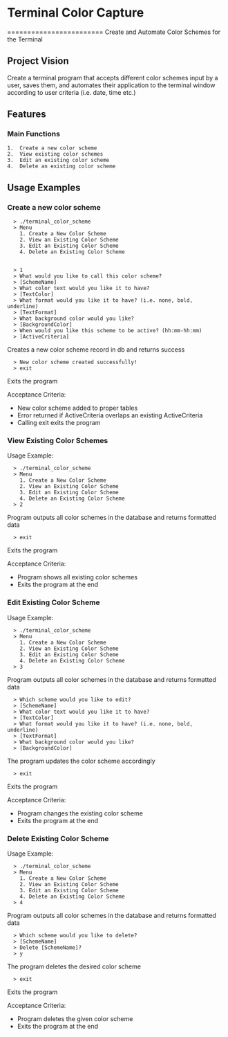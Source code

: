 # Terminal Color Capture
========================
Create and Automate Color Schemes for the Terminal

Project Vision
--------------

Create a terminal program that accepts different color schemes input by a user, saves them, and automates their application to the terminal window according to user criteria (i.e. date, time etc.)

Features
--------

### Main Functions
    1.  Create a new color scheme
    2.  View existing color schemes
    3.  Edit an existing color scheme
    4.  Delete an existing color scheme

Usage Examples
--------------

### Create a new color scheme

```
  > ./terminal_color_scheme
  > Menu
    1. Create a New Color Scheme
    2. View an Existing Color Scheme
    3. Edit an Existing Color Scheme
    4. Delete an Existing Color Scheme


  > 1
  > What would you like to call this color scheme?
  > [SchemeName]
  > What color text would you like it to have?
  > [TextColor]
  > What format would you like it to have? (i.e. none, bold, underline)
  > [TextFormat]
  > What background color would you like?
  > [BackgroundColor]
  > When would you like this scheme to be active? (hh:mm-hh:mm)
  > [ActiveCriteria]
```
  Creates a new color scheme record in db and returns success
```
  > New color scheme created successfully!
  > exit
```
  Exits the program

Acceptance Criteria:

  * New color scheme added to proper tables
  * Error returned if ActiveCriteria overlaps an existing ActiveCriteria
  * Calling exit exits the program


### View Existing Color Schemes

Usage Example:

```
  > ./terminal_color_scheme
  > Menu
    1. Create a New Color Scheme
    2. View an Existing Color Scheme
    3. Edit an Existing Color Scheme
    4. Delete an Existing Color Scheme
  > 2
```
  Program outputs all color schemes in the database and returns formatted data
```
  > exit
```
  Exits the program

Acceptance Criteria:

  * Program shows all existing color schemes
  * Exits the program at the end


### Edit Existing Color Scheme

Usage Example:

```
  > ./terminal_color_scheme
  > Menu
    1. Create a New Color Scheme
    2. View an Existing Color Scheme
    3. Edit an Existing Color Scheme
    4. Delete an Existing Color Scheme
  > 3
```
  Program outputs all color schemes in the database and returns formatted data
```
  > Which scheme would you like to edit?
  > [SchemeName]
  > What color text would you like it to have?
  > [TextColor]
  > What format would you like it to have? (i.e. none, bold, underline)
  > [TextFormat]
  > What background color would you like?
  > [BackgroundColor]
```
  The program updates the color scheme accordingly
```
  > exit
```
  Exits the program

Acceptance Criteria:

  * Program changes the existing color scheme
  * Exits the program at the end

### Delete Existing Color Scheme

Usage Example:

```
  > ./terminal_color_scheme
  > Menu
    1. Create a New Color Scheme
    2. View an Existing Color Scheme
    3. Edit an Existing Color Scheme
    4. Delete an Existing Color Scheme
  > 4
```
  Program outputs all color schemes in the database and returns formatted data
```
  > Which scheme would you like to delete?
  > [SchemeName]
  > Delete [SchemeName]?
  > y
```
  The program deletes the desired color scheme
```
  > exit
```
  Exits the program

Acceptance Criteria:

  * Program deletes the given color scheme
  * Exits the program at the end


